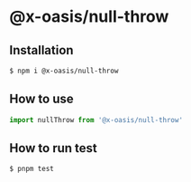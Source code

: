 # @x-oasis/null-throw

## Installation

```bash
$ npm i @x-oasis/null-throw
```

## How to use

```typescript
import nullThrow from '@x-oasis/null-throw'
```

## How to run test

```bash
$ pnpm test
```